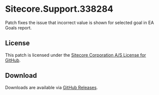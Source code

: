 # Sitecore.Support.338284
Patch fixes the issue that incorrect value is shown for selected goal in EA Goals report.

## License  
This patch is licensed under the [Sitecore Corporation A/S License for GitHub](https://github.com/sitecoresupport/Sitecore.Support.338284/blob/master/LICENSE).  

## Download  
Downloads are available via [GitHub Releases](https://github.com/sitecoresupport/Sitecore.Support.338284/releases).  
